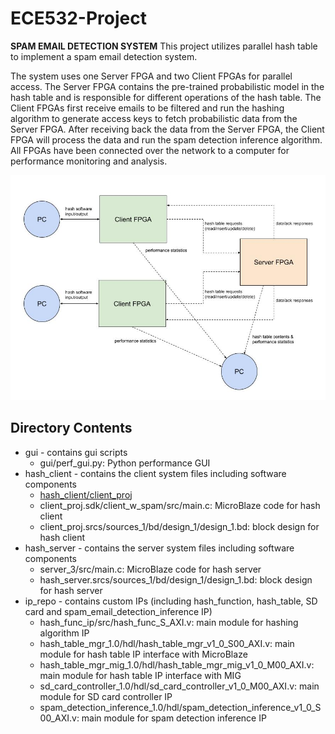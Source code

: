 # ECE532-Project

**SPAM EMAIL DETECTION SYSTEM**
This project utilizes parallel hash table to implement a spam email detection system.

The system uses one Server FPGA and two Client FPGAs for parallel access. 
The Server FPGA contains the pre-trained probabilistic model in the hash table and is responsible for different operations of the hash table. 
The Client FPGAs first receive emails to be filtered and run the hashing algorithm to generate access keys to fetch probabilistic data from the Server FPGA. 
After receiving back the data from the Server FPGA, the Client FPGA will process the data and run the spam detection inference algorithm.
All FPGAs have been connected over the network to a computer for performance monitoring and analysis.

![Alt text](System_Diagram.jpg?raw=true "Title")

## Directory Contents
  * gui - contains gui scripts
      *  gui/perf_gui.py: Python performance GUI
  * hash_client - contains the client system files including software components
      * [hash_client/client_proj](hash_client)
      * client_proj.sdk/client_w_spam/src/main.c: MicroBlaze code for hash client
      * client_proj.srcs/sources_1/bd/design_1/design_1.bd: block design for hash client
  * hash_server - contains the server system files including software components
      * server_3/src/main.c: MicroBlaze code for hash server
      * hash_server.srcs/sources_1/bd/design_1/design_1.bd: block design for hash server
  * ip_repo - contains custom IPs (including hash_function, hash_table, SD card and spam_email_detection_inference IP)
      * hash_func_ip/src/hash_func_S_AXI.v: main module for hashing algorithm IP
      * hash_table_mgr_1.0/hdl/hash_table_mgr_v1_0_S00_AXI.v: main module for hash table IP interface with MicroBlaze
      * hash_table_mgr_mig_1.0/hdl/hash_table_mgr_mig_v1_0_M00_AXI.v: main module for hash table IP interface with MIG
      * sd_card_controller_1.0/hdl/sd_card_controller_v1_0_M00_AXI.v: main module for SD card controller IP
      * spam_detection_inference_1.0/hdl/spam_detection_inference_v1_0_S00_AXI.v: main module for spam detection inference IP
